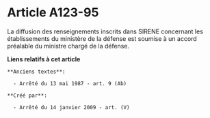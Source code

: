 # Article A123-95

La diffusion des renseignements inscrits dans SIRENE concernant les établissements du ministère de la défense est soumise à
un accord préalable du ministre chargé de la défense.

**Liens relatifs à cet article**

	**Anciens textes**:

	  - Arrêté du 13 mai 1987 - art. 9 (Ab)

	**Créé par**:

	  - Arrêté du 14 janvier 2009 - art. (V)
